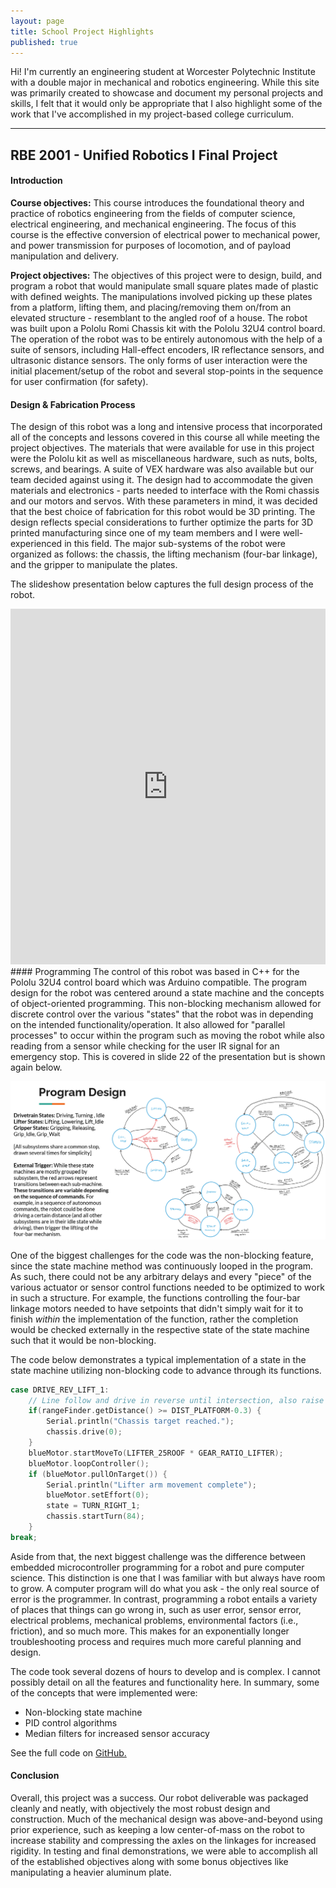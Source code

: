```yaml
---
layout: page
title: School Project Highlights
published: true
---
```


Hi! I'm currently an engineering student at Worcester Polytechnic Institute with a double major in mechanical and robotics engineering. While this site was primarily created to showcase and document my personal projects and skills, I felt that it would only be appropriate that I also highlight some of the work that I've accomplished in my project-based college curriculum.

----
## RBE 2001 - Unified Robotics I Final Project
#### Introduction
**Course objectives:**
This course introduces the foundational theory and practice of robotics engineering from the fields of computer science, electrical engineering, and mechanical engineering. The focus of this course is the effective conversion of electrical power to mechanical power, and power transmission for purposes of locomotion, and of payload manipulation and delivery. 

**Project objectives:**
The objectives of this project were to design, build, and program a robot that would manipulate small square plates made of plastic with defined weights. The manipulations involved picking up these plates from a platform, lifting them, and placing/removing them on/from an elevated structure - resemblant to the angled roof of a house. The robot was built upon a Pololu Romi Chassis kit with the Pololu 32U4 control board. The operation of the robot was to be entirely autonomous with the help of a suite of sensors, including Hall-effect encoders, IR reflectance sensors, and ultrasonic distance sensors. The only forms of user interaction were the initial placement/setup of the robot and several stop-points in the sequence for user confirmation (for safety).

#### Design & Fabrication Process
The design of this robot was a long and intensive process that incorporated all of the concepts and lessons covered in this course all while meeting the project objectives. The materials that were available for use in this project were the Pololu kit as well as miscellaneous hardware, such as nuts, bolts, screws, and bearings. A suite of VEX hardware was also available but our team decided against using it. The design had to accommodate the given materials and electronics - parts needed to interface with the Romi chassis and our motors and servos. With these parameters in mind, it was decided that the best choice of fabrication for this robot would be 3D printing. The design reflects special considerations to further optimize the parts for 3D printed manufacturing since one of my team members and I were well-experienced in this field. The major sub-systems of the robot were organized as follows: the chassis, the lifting mechanism (four-bar linkage), and the gripper to manipulate the plates.

The slideshow presentation below captures the full design process of the robot.
<style>
.responsive-wrap iframe{ max-width: 100%; }
</style>
<div class="responsive-wrap">
<iframe src="https://docs.google.com/presentation/d/e/2PACX-1vTuqkrqgHnaUKPj7Nj8om_M2t6Hrm84zkQjdVVGm78jK8rpApAu7_MXZTGLBWM-ysl-mORRF79EXyAl/embed?start=true&loop=true&delayms=5000" frameborder="0" width="960" height="569" allowfullscreen="true" mozallowfullscreen="true" webkitallowfullscreen="true"></iframe>
<div>

<div markdown="1">
#### Programming
The control of this robot was based in C++ for the Pololu 32U4 control board which was Arduino compatible. The program design for the robot was centered around a state machine and the concepts of object-oriented programming. This non-blocking mechanism allowed for discrete control over the various "states" that the robot was in depending on the intended functionality/operation. It also allowed for "parallel processes" to occur within the program such as moving the robot while also reading from a sensor while checking for the user IR signal for an emergency stop. This is covered in slide 22 of the presentation but is shown again below.

![Program Design](/images/School/RBE2001/prog-design.png "The program design for this project")

One of the biggest challenges for the code was the non-blocking feature, since the state machine method was continuously looped in the program. As such, there could not be any arbitrary delays and every "piece" of the various actuator or sensor control functions needed to be optimized to work in such a structure. For example, the functions controlling the four-bar linkage motors needed to have setpoints that didn't simply wait for it to finish *within* the implementation of the function, rather the completion would be checked externally in the respective state of the state machine such that it would be non-blocking.

The code below demonstrates a typical implementation of a state in the state machine utilizing non-blocking code to advance through its functions.
```cpp
case DRIVE_REV_LIFT_1:
    // Line follow and drive in reverse until intersection, also raise arm to 25 deg roof height
    if(rangeFinder.getDistance() >= DIST_PLATFORM-0.3) {
        Serial.println("Chassis target reached.");
        chassis.drive(0);
    }
    blueMotor.startMoveTo(LIFTER_25ROOF * GEAR_RATIO_LIFTER);
    blueMotor.loopController();
    if (blueMotor.pullOnTarget()) {
        Serial.println("Lifter arm movement complete");
        blueMotor.setEffort(0);
        state = TURN_RIGHT_1;
        chassis.startTurn(84);
    }
break;
```

Aside from that, the next biggest challenge was the difference between embedded microcontroller programming for a robot and pure computer science. This distinction is one that I was familiar with but always have room to grow. A computer program will do what you ask - the only real source of error is the programmer. In contrast, programming a robot entails a variety of places that things can go wrong in, such as user error, sensor error, electrical problems, mechanical problems, environmental factors (i.e., friction), and so much more. This makes for an exponentially longer troubleshooting process and requires much more careful planning and design.

The code took several dozens of hours to develop and is complex. I cannot possibly detail on all the features and functionality here. In summary, some of the concepts that were implemented were:
* Non-blocking state machine
* PID control algorithms
* Median filters for increased sensor accuracy

See the full code on [GitHub.](https://github.com/bshin100/RBE2001_Final_Code)

#### Conclusion
Overall, this project was a success. Our robot deliverable was packaged cleanly and neatly, with objectively the most robust design and construction. Much of the mechanical design was above-and-beyond using prior experience, such as keeping a low center-of-mass on the robot to increase stability and compressing the axles on the linkages for increased rigidity. In testing and final demonstrations, we were able to accomplish all of the established objectives along with some bonus objectives like manipulating a heavier aluminum plate.

</div>